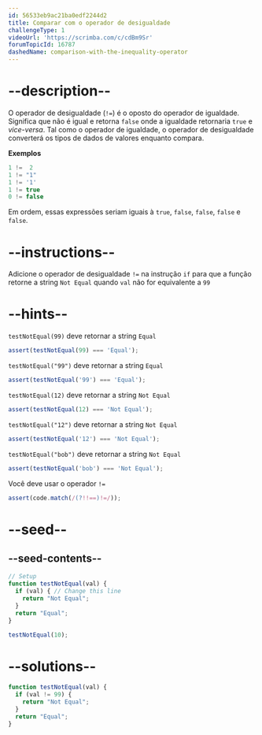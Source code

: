 ```yaml
---
id: 56533eb9ac21ba0edf2244d2
title: Comparar com o operador de desigualdade
challengeType: 1
videoUrl: 'https://scrimba.com/c/cdBm9Sr'
forumTopicId: 16787
dashedName: comparison-with-the-inequality-operator
---
```


# --description--

O operador de desigualdade (`!=`) é o oposto do operador de igualdade. Significa que não é igual e retorna `false` onde a igualdade retornaria `true` e *vice-versa*. Tal como o operador de igualdade, o operador de desigualdade converterá os tipos de dados de valores enquanto compara.

**Exemplos**

```js
1 !=  2
1 != "1"
1 != '1'
1 != true
0 != false
```

Em ordem, essas expressões seriam iguais à `true`, `false`, `false`, `false` e `false`.

# --instructions--

Adicione o operador de desigualdade `!=` na instrução `if` para que a função retorne a string `Not Equal` quando `val` não for equivalente a `99`

# --hints--

`testNotEqual(99)` deve retornar a string `Equal`

```js
assert(testNotEqual(99) === 'Equal');
```

`testNotEqual("99")` deve retornar a string `Equal`

```js
assert(testNotEqual('99') === 'Equal');
```

`testNotEqual(12)` deve retornar a string `Not Equal`

```js
assert(testNotEqual(12) === 'Not Equal');
```

`testNotEqual("12")` deve retornar a string `Not Equal`

```js
assert(testNotEqual('12') === 'Not Equal');
```

`testNotEqual("bob")` deve retornar a string `Not Equal`

```js
assert(testNotEqual('bob') === 'Not Equal');
```

Você deve usar o operador `!=`

```js
assert(code.match(/(?!!==)!=/));
```

# --seed--

## --seed-contents--

```js
// Setup
function testNotEqual(val) {
  if (val) { // Change this line
    return "Not Equal";
  }
  return "Equal";
}

testNotEqual(10);
```

# --solutions--

```js
function testNotEqual(val) {
  if (val != 99) {
    return "Not Equal";
  }
  return "Equal";
}
```
